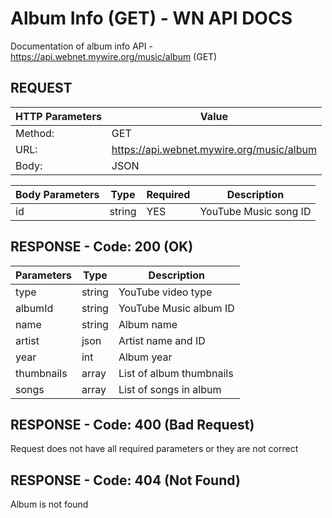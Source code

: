 # Album Info (GET) - WN API DOCS

Documentation of album info  API - https://api.webnet.mywire.org/music/album (GET)

## REQUEST

| **HTTP Parameters** | **Value**                                 |
|---------------------|-------------------------------------------|
| Method:             | GET                                       |
| URL:                | https://api.webnet.mywire.org/music/album |
| Body:               | JSON                                      |

| **Body Parameters** | **Type** | **Required** | **Description**       |
|---------------------|----------|--------------|-----------------------|
| id                  | string   | YES          | YouTube Music song ID |

## RESPONSE - Code: 200 (OK)

| **Parameters** | **Type** | **Description**          |
|----------------|----------|--------------------------|
| type           | string   | YouTube video type       |
| albumId        | string   | YouTube Music album ID   |
| name           | string   | Album name               |
| artist         | json     | Artist name and ID       |
| year           | int      | Album year               |
| thumbnails     | array    | List of album thumbnails |
| songs          | array    | List of songs in album   |

## RESPONSE - Code: 400 (Bad Request)

Request does not have all required parameters or they are not correct

## RESPONSE - Code: 404 (Not Found)

Album is not found